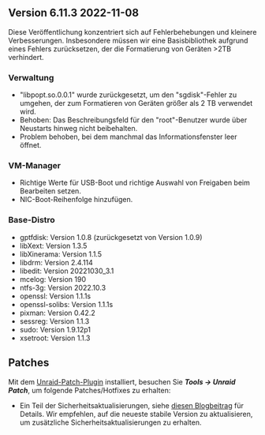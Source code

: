## Version 6.11.3 2022-11-08

Diese Veröffentlichung konzentriert sich auf Fehlerbehebungen und kleinere Verbesserungen. Insbesondere müssen wir eine Basisbibliothek aufgrund eines Fehlers zurücksetzen, der die Formatierung von Geräten >2TB verhindert.

### Verwaltung

- "libpopt.so.0.0.1" wurde zurückgesetzt, um den "sgdisk"-Fehler zu umgehen, der zum Formatieren von Geräten größer als 2 TB verwendet wird.
- Behoben: Das Beschreibungsfeld für den "root"-Benutzer wurde über Neustarts hinweg nicht beibehalten.
- Problem behoben, bei dem manchmal das Informationsfenster leer öffnet.

### VM-Manager

- Richtige Werte für USB-Boot und richtige Auswahl von Freigaben beim Bearbeiten setzen.
- NIC-Boot-Reihenfolge hinzufügen.

### Base-Distro

- gptfdisk: Version 1.0.8 (zurückgesetzt von Version 1.0.9)
- libXext: Version 1.3.5
- libXinerama: Version 1.1.5
- libdrm: Version 2.4.114
- libedit: Version 20221030\_3.1
- mcelog: Version 190
- ntfs-3g: Version 2022.10.3
- openssl: Version 1.1.1s
- openssl-solibs: Version 1.1.1s
- pixman: Version 0.42.2
- sessreg: Version 1.1.3
- sudo: Version 1.9.12p1
- xsetroot: Version 1.1.3

## Patches

Mit dem [Unraid-Patch-Plugin](https://forums.unraid.net/topic/185560-unraid-patch-plugin/) installiert, besuchen Sie _**Tools → Unraid Patch**_, um folgende Patches/Hotfixes zu erhalten:

- Ein Teil der Sicherheitsaktualisierungen, siehe [diesen Blogbeitrag](https://unraid.net/blog/cvd) für Details. Wir empfehlen, auf die neueste stabile Version zu aktualisieren, um zusätzliche Sicherheitsaktualisierungen zu erhalten.
